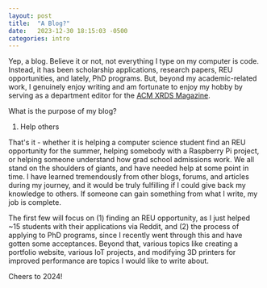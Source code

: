 ```yaml
---
layout: post
title:  "A Blog?"
date:   2023-12-30 18:15:03 -0500
categories: intro
---
```

Yep, a blog. Believe it or not, not everything I type on my computer is code. Instead, it has been 
scholarship applications, research papers, REU opportunities, and lately, PhD programs. But, beyond my academic-related work, 
I genuinely enjoy writing and am fortunate to enjoy my hobby by serving as a department editor for the [ACM XRDS Magazine][acm-xrds].

What is the purpose of my blog?

1. Help others


That's it - whether it is helping a computer science student find an REU opportunity for the summer, helping somebody with a Raspberry Pi project, 
or helping someone understand how grad school admissions work. We all stand on the shoulders of giants, and have needed help at some point in time. I have learned tremendously from other blogs, forums, and articles during my journey, and it would be truly fulfilling if I could give back my knowledge to others. If someone can gain something from what I write, my job is complete.

The first few will focus on (1) finding an REU opportunity, as I just helped ~15 students with their applications via Reddit, and (2) the process of applying to PhD programs, since I recently went through this and 
have gotten some acceptances. Beyond that, various topics like creating a portfolio website, various IoT projects, and modifying 3D printers for improved performance are topics I would like to write about.

Cheers to 2024! 

[acm-xrds]: https://xrds.acm.org